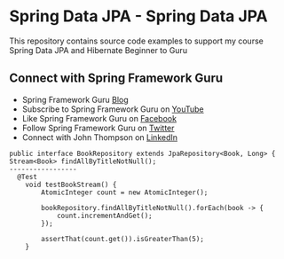 # Spring Data JPA - Spring Data JPA

This repository contains source code examples to support my course Spring Data JPA and Hibernate Beginner to Guru

## Connect with Spring Framework Guru
* Spring Framework Guru [Blog](https://springframework.guru/)
* Subscribe to Spring Framework Guru on [YouTube](https://www.youtube.com/channel/UCrXb8NaMPQCQkT8yMP_hSkw)
* Like Spring Framework Guru on [Facebook](https://www.facebook.com/springframeworkguru/)
* Follow Spring Framework Guru on [Twitter](https://twitter.com/spring_guru)
* Connect with John Thompson on [LinkedIn](http://www.linkedin.com/in/springguru)


```
public interface BookRepository extends JpaRepository<Book, Long> {
Stream<Book> findAllByTitleNotNull();
-----------------
  @Test
    void testBookStream() {
        AtomicInteger count = new AtomicInteger();

        bookRepository.findAllByTitleNotNull().forEach(book -> {
            count.incrementAndGet();
        });

        assertThat(count.get()).isGreaterThan(5);
    }

```